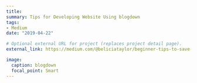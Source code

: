 ```yaml
---
title:
summary: Tips for Developing Website Using blogdown
tags:
- Medium
date: "2019-04-22"

# Optional external URL for project (replaces project detail page).
external_link: https://medium.com/@beliciataylor/beginner-tips-to-save-time-developing-a-website-using-blogdown-c9c995c13c73

image:
  caption: blogdown
  focal_point: Smart
---
```


